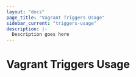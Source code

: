 ```yaml
---
layout: "docs"
page_title: "Vagrant Triggers Usage"
sidebar_current: "triggers-usage"
description: |-
  Description goes here
---
```


# Vagrant Triggers Usage

